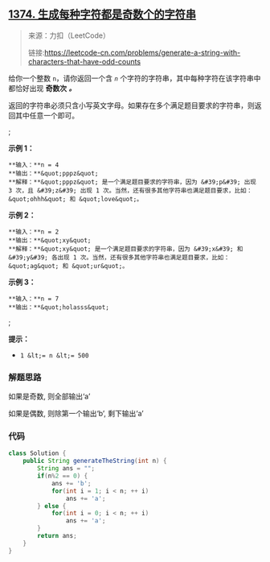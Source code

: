 ## [1374. 生成每种字符都是奇数个的字符串](https://leetcode-cn.com/problems/generate-a-string-with-characters-that-have-odd-counts)

>来源：力扣（LeetCode）
>
>链接:https://leetcode-cn.com/problems/generate-a-string-with-characters-that-have-odd-counts

给你一个整数 `n`，请你返回一个含<em> `n` </em>个字符的字符串，其中每种字符在该字符串中都恰好出现 **奇数次** <em>**。**</em>

返回的字符串必须只含小写英文字母。如果存在多个满足题目要求的字符串，则返回其中任意一个即可。

 ;

**示例 1：**
```
**输入：**n = 4
**输出：**&quot;pppz&quot;
**解释：**&quot;pppz&quot; 是一个满足题目要求的字符串，因为 &#39;p&#39; 出现 3 次，且 &#39;z&#39; 出现 1 次。当然，还有很多其他字符串也满足题目要求，比如：&quot;ohhh&quot; 和 &quot;love&quot;。
```
**示例 2：**
```
**输入：**n = 2
**输出：**&quot;xy&quot;
**解释：**&quot;xy&quot; 是一个满足题目要求的字符串，因为 &#39;x&#39; 和 &#39;y&#39; 各出现 1 次。当然，还有很多其他字符串也满足题目要求，比如：&quot;ag&quot; 和 &quot;ur&quot;。
```
**示例 3：**
```
**输入：**n = 7
**输出：**&quot;holasss&quot;
```
 ;

**提示：**

- `1 &lt;= n &lt;= 500`

### 解题思路

如果是奇数, 则全部输出‘a’

如果是偶数, 则除第一个输出‘b’, 剩下输出‘a’

### 代码

```java
class Solution {
    public String generateTheString(int n) {
        String ans = "";
        if(n%2 == 0) {
            ans += 'b';
            for(int i = 1; i < n; ++ i)
                ans += 'a';
        } else {
            for(int i = 0; i < n; ++ i)
                ans += 'a';
        }
        return ans;
    }
}
```